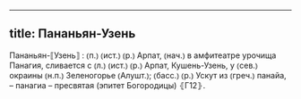 
---
title: Пананьян-Узень
---
Пананьян-⟦Узень⟧
: ⦅п.⦆ ⦅ист.⦆ ⦅р.⦆ Арпат, ⦅нач.⦆ в амфитеатре урочища Панагия, сливается с ⦅л.⦆ ⦅ист.⦆ ⦅р.⦆ Арпат, Кушень-Узень, у ⦅сев.⦆ окраины ⦅н.п.⦆ Зеленогорье ⦅Алушт.⦆; ⦅басс.⦆ ⦅р.⦆ Ускут из ⦅греч.⦆ панайа, – панагиа – пресвятая (эпитет Богородицы) ⦃Г12⦄.
